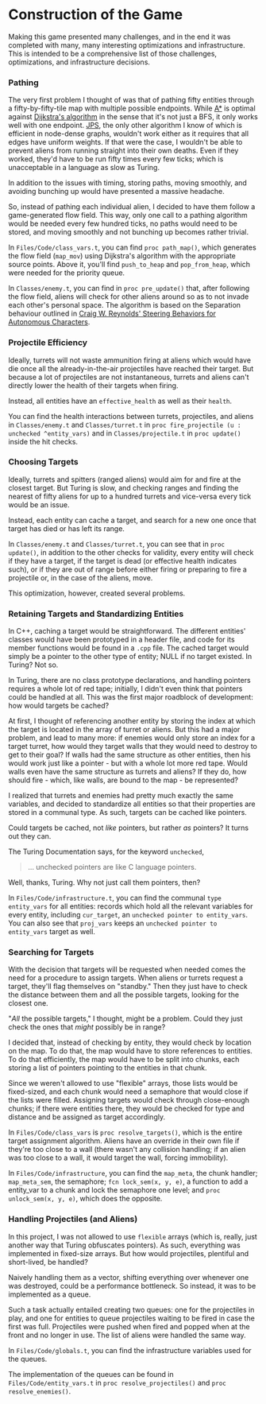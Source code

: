 # Construction of the Game
Making this game presented many challenges, and in the end it was completed with many, many interesting optimizations and infrastructure.
This is intended to be a comprehensive list of those challenges, optimizations, and infrastructure decisions.

### Pathing
The very first problem I thought of was that of pathing fifty entities through a fifty-by-fifty-tile map with multiple possible endpoints. While [A\*](https://en.wikipedia.org/wiki/A*_search_algorithm) is optimal against [Dijkstra's algorithm](https://en.wikipedia.org/wiki/Dijkstra%27s_algorithm) in the sense that it's not just a BFS, it only works well with one endpoint. [JPS](https://en.wikipedia.org/wiki/Jump_point_search), the only other algorithm I know of which is efficient in node-dense graphs, wouldn't work either as it requires that all edges have uniform weights. If that were the case, I wouldn't be able to prevent aliens from running straight into their own deaths. Even if they worked, they'd have to be run fifty times every few ticks; which is unacceptable in a language as slow as Turing.

In addition to the issues with timing, storing paths, moving smoothly, and avoiding bunching up would have presented a massive headache.

So, instead of pathing each individual alien, I decided to have them follow a game-generated flow field. This way, only one call to a pathing algorithm would be needed every few hundred ticks, no paths would need to be stored, and moving smoothly and not bunching up becomes rather trivial.

In `Files/Code/class_vars.t`, you can find `proc path_map()`, which generates the flow field (`map_mov`) using Dijkstra's algorithm with the appropriate source points. Above it, you'll find `push_to_heap` and `pop_from_heap`, which were needed for the priority queue.

In `Classes/enemy.t`, you can find in `proc pre_update()` that, after following the flow field, aliens will check for other aliens around so as to not invade each other's personal space. The algorithm is based on the Separation behaviour outlined in [Craig W. Reynolds' Steering Behaviors for Autonomous Characters](http://www.red3d.com/cwr/steer/gdc99/).

### Projectile Efficiency
Ideally, turrets will not waste ammunition firing at aliens which would have die once all the already-in-the-air projectiles have reached their target. But because a lot of projectiles are not instantaneous, turrets and aliens can't directly lower the health of their targets when firing.

Instead, all entities have an `effective_health` as well as their `health`.

You can find the health interactions between turrets, projectiles, and aliens in `Classes/enemy.t` and `Classes/turret.t` in `proc fire_projectile (u : unchecked ^entity_vars)` and in `Classes/projectile.t` in `proc update()` inside the hit checks.

### Choosing Targets
Ideally, turrets and spitters (ranged aliens) would aim for and fire at the closest target. But Turing is slow, and checking ranges and finding the nearest of fifty aliens for up to a hundred turrets and vice-versa every tick would be an issue.

Instead, each entity can cache a target, and search for a new one once that target has died or has left its range.

In `Classes/enemy.t` and `Classes/turret.t`, you can see that in `proc update()`, in addition to the other checks for validity, every entity will check if they have a target, if the target is dead (or effective health indicates such), or if they are out of range before either firing or preparing to fire a projectile or, in the case of the aliens, move.

This optimization, however, created several problems.

### Retaining Targets and Standardizing Entities
In C++, caching a target would be straightforward. The different entities' classes would have been prototyped in a header file, and code for its member functions would be found in a `.cpp` file. The cached target would simply be a pointer to the other type of entity; NULL if no target existed. In Turing? Not so.

In Turing, there are no class prototype declarations, and handling pointers requires a whole lot of red tape; initially, I didn't even think that pointers could be handled at all. This was the first major roadblock of development: how would targets be cached?

At first, I thought of referencing another entity by storing the index at which the target is located in the array of turret or aliens. But this had a major problem, and lead to many more: if enemies would only store an index for a target turret, how would they target walls that they would need to destroy to get to their goal? If walls had the same structure as other entities, then his would work just like a pointer - but with a whole lot more red tape. Would walls even have the same structure as turrets and aliens? If they do, how should fire - which, like walls, are bound to the map - be represented?

I realized that turrets and enemies had pretty much exactly the same variables, and decided to standardize all entities so that their properties are stored in a communal type. As such, targets can be cached like pointers.

Could targets be cached, not _like_ pointers, but rather _as_ pointers? It turns out they can.

The Turing Documentation says, for the keyword `unchecked`,
> ... unchecked pointers are like C language pointers.

Well, thanks, Turing. Why not just call them pointers, then?

In `Files/Code/infrastructure.t`, you can find the communal `type entity_vars` for all entities: records which hold all the relevant variables for every entity, including `cur_target`, an `unchecked pointer to entity_vars`. You can also see that `proj_vars` keeps an `unchecked pointer to entity_vars` target as well.

### Searching for Targets
With the decision that targets will be requested when needed comes the need for a procedure to assign targets. When aliens or turrets request a target, they'll flag themselves on "standby." Then they just have to check the distance between them and all the possible targets, looking for the closest one.

"_All_ the possible targets," I thought, might be a problem. Could they just check the ones that _might_ possibly be in range?

I decided that, instead of checking by entity, they would check by location on the map. To do that, the map would have to store references to entities. To do that efficiently, the map would have to be split into chunks, each storing a list of pointers pointing to the entities in that chunk.

Since we weren't allowed to use "flexible" arrays, those lists would be fixed-sized, and each chunk would need a semaphore that would close if the lists were filled. Assigning targets would check through close-enough chunks; if there were entities there, they would be checked for type and distance and be assigned as target accordingly.

In `Files/Code/class_vars` is `proc resolve_targets()`, which is the entire target assignment algorithm. Aliens have an override in their own file if they're too close to a wall (there wasn't any collision handling; if an alien was too close to a wall, it would target the wall, forcing immobility).

In `Files/Code/infrastructure`, you can find the `map_meta`, the chunk handler; `map_meta_sem`, the semaphore; `fcn lock_sem(x, y, e)`, a function to add a entity_var to a chunk and lock the semaphore one level; and `proc unlock_sem(x, y, e)`, which does the opposite.

### Handling Projectiles (and Aliens)
In this project, I was not allowed to use `flexible` arrays (which is, really, just another way that Turing obfuscates pointers). As such, everything was implemented in fixed-size arrays. But how would projectiles, plentiful and short-lived, be handled?

Naively handling them as a vector, shifting everything over whenever one was destroyed, could be a performance bottleneck. So instead, it was to be implemented as a queue.

Such a task actually entailed creating two queues: one for the projectiles in play, and one for entities to queue projectiles waiting to be fired in case the first was full. Projectiles were pushed when fired and popped when at the front and no longer in use. The list of aliens were handled the same way.

In `Files/Code/globals.t`, you can find the infrastructure variables used for the queues.

The implementation of the queues can be found in `Files/Code/entity_vars.t` in `proc resolve_projectiles()` and `proc resolve_enemies()`.
